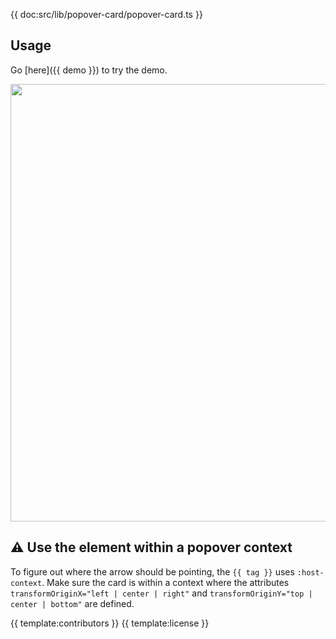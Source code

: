 {{ doc:src/lib/popover-card/popover-card.ts }}

## Usage

Go [here]({{ demo }}) to try the demo.

<a href="{{ demo }}" align="center">
  <img src="{{ img }}" width="700" />
</a>

## ⚠️ Use the element within a popover context

To figure out where the arrow should be pointing, the `{{ tag }}` uses `:host-context`. Make sure the card is within a context where the attributes `transformOriginX="left | center | right"` and `transformOriginY="top | center | bottom"` are defined.

{{ template:contributors }}
{{ template:license }}